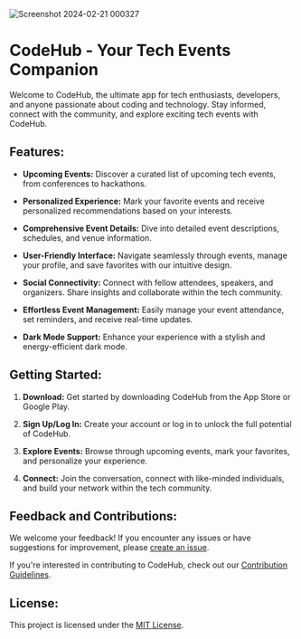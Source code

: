 
![Screenshot 2024-02-21 000327](https://github.com/LegendSumeet/codehub/assets/85386116/d000bdcf-a500-4741-ad60-b287cb34a770)

# CodeHub - Your Tech Events Companion

Welcome to CodeHub, the ultimate app for tech enthusiasts, developers, and anyone passionate about coding and technology. Stay informed, connect with the community, and explore exciting tech events with CodeHub.

## Features:

- **Upcoming Events:** Discover a curated list of upcoming tech events, from conferences to hackathons.

- **Personalized Experience:** Mark your favorite events and receive personalized recommendations based on your interests.

- **Comprehensive Event Details:** Dive into detailed event descriptions, schedules, and venue information.

- **User-Friendly Interface:** Navigate seamlessly through events, manage your profile, and save favorites with our intuitive design.

- **Social Connectivity:** Connect with fellow attendees, speakers, and organizers. Share insights and collaborate within the tech community.

- **Effortless Event Management:** Easily manage your event attendance, set reminders, and receive real-time updates.

- **Dark Mode Support:** Enhance your experience with a stylish and energy-efficient dark mode.

## Getting Started:

1. **Download:** Get started by downloading CodeHub from the App Store or Google Play.

2. **Sign Up/Log In:** Create your account or log in to unlock the full potential of CodeHub.

3. **Explore Events:** Browse through upcoming events, mark your favorites, and personalize your experience.

4. **Connect:** Join the conversation, connect with like-minded individuals, and build your network within the tech community.

## Feedback and Contributions:

We welcome your feedback! If you encounter any issues or have suggestions for improvement, please [create an issue](https://github.com/your-username/codehub/issues).

If you're interested in contributing to CodeHub, check out our [Contribution Guidelines](CONTRIBUTING.md).

## License:

This project is licensed under the [MIT License](LICENSE).
